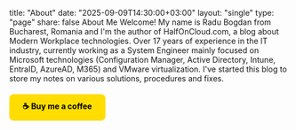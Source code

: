 title: "About"
date: "2025-09-09T14:30:00+03:00"
layout: "single"
type: "page"
share: false
About Me
Welcome! My name is Radu Bogdan from Bucharest, Romania and I'm the author of HalfOnCloud.com, a blog about Modern Workplace technologies.
Over 17 years of experience in the IT industry, currently working as a System Engineer mainly focused on Microsoft technologies (Configuration Manager, Active Directory, Intune, EntraID, AzureAD, M365) and VMware virtualization.
I've started this blog to store my notes on various solutions, procedures and fixes.
<a href="https://buymeacoffee.com/yourusername" target="_blank" style="display: inline-block; background-color: #FFDD00; color: #000; padding: 12px 24px; border-radius: 8px; text-decoration: none; font-weight: bold; margin: 20px 0;">
☕ Buy me a coffee
</a>